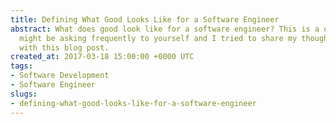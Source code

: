```yaml
---
title: Defining What Good Looks Like for a Software Engineer
abstract: What does good look like for a software engineer? This is a question you
  might be asking frequently to yourself and I tried to share my thoughts on the topic
  with this blog post.
created_at: 2017-03-18 15:00:00 +0000 UTC
tags:
- Software Development
- Software Engineer
slugs:
- defining-what-good-looks-like-for-a-software-engineer
---
```

